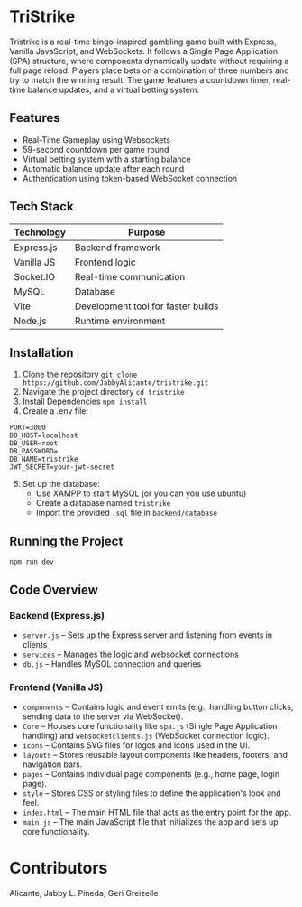 # TriStrike
Tristrike is a real-time bingo-inspired gambling game built with Express, Vanilla JavaScript, and WebSockets. It follows a Single Page Application (SPA) structure, where components dynamically update without requiring a full page reload. Players place bets on a combination of three numbers and try to match the winning result. The game features a countdown timer, real-time balance updates, and a virtual betting system.
## Features
- Real-Time Gameplay using Websockets
- 59-second countdown per game round
- Virtual betting system with a starting balance
- Automatic balance update after each round
- Authentication using token-based WebSocket connection
## Tech Stack
| Technology | Purpose |
|-----------|---------|
| Express.js | Backend framework |
| Vanilla JS | Frontend logic |
| Socket.IO | Real-time communication |
| MySQL      | Database |
| Vite       | Development tool for faster builds |
| Node.js    | Runtime environment |
## Installation
1. Clone the repository
`git clone https://github.com/JabbyAlicante/tristrike.git`
2. Navigate the project directory
`cd tristrike`
3. Install Dependencies
`npm install`
4. Create a .env file:
```env
PORT=3000
DB_HOST=localhost
DB_USER=root
DB_PASSWORD=
DB_NAME=tristrike
JWT_SECRET=your-jwt-secret
```
5. Set up the database:
   - Use XAMPP to start MySQL (or you can you use ubuntu)
   - Create a database named `tristrike`
   - Import the provided `.sql` file in `backend/database`
## Running the Project
```npm run dev```
## Code Overview
### Backend (Express.js)
  - `server.js` – Sets up the Express server and listening from events in clients
  - `services`  – Manages the logic and websocket connections
  - `db.js`  – Handles MySQL connection and queries
### Frontend (Vanilla JS)
  - `components` – Contains logic and event emits (e.g., handling button clicks, sending data to the server via WebSocket).
  - `Core`  – Houses core functionality like `spa.js` (Single Page Application handling) and `websocketclients.js` (WebSocket connection logic).
  - `icons`  – Contains SVG files for logos and icons used in the UI.
  - `layouts` – 	Stores reusable layout components like headers, footers, and navigation bars.
  - `pages`  – Contains individual page components (e.g., home page, login page).
  - `style`  – Stores CSS or styling files to define the application's look and feel.
  - `index.html`  – 	The main HTML file that acts as the entry point for the app.
  - `main.js`  – The main JavaScript file that initializes the app and sets up core functionality.
# Contributors
Alicante, Jabby L.
Pineda, Geri Greizelle
